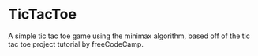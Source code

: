 # TicTacToe
A simple tic tac toe game using the minimax algorithm, based off of the tic tac toe project tutorial by freeCodeCamp.

